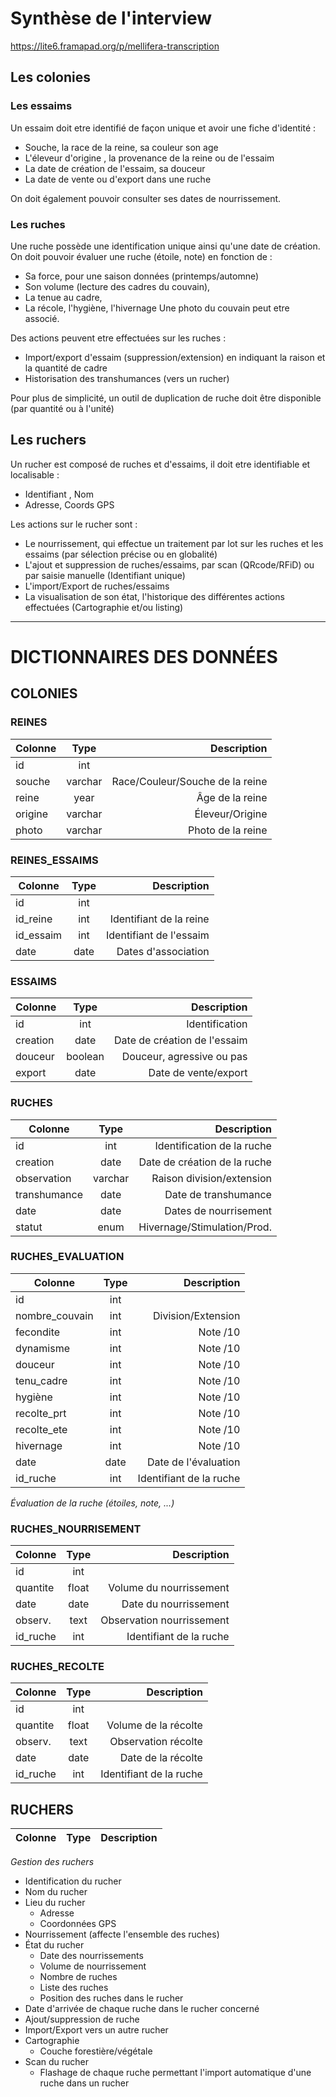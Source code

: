 
# Synthèse de l'interview
https://lite6.framapad.org/p/mellifera-transcription

## Les colonies
### Les essaims
Un essaim doit etre identifié de façon unique et avoir une fiche d'identité :

*  Souche, la race de la reine, sa couleur son age
*  L'éleveur d'origine , la provenance de la reine ou de l'essaim
*  La date de création de l'essaim, sa douceur
*  La date de vente ou d'export dans une ruche

On doit également pouvoir consulter ses dates de nourrissement.

### Les ruches
Une ruche possède une identification unique ainsi qu'une date de création. 
On doit pouvoir évaluer une ruche (étoile, note) en fonction de :

*  Sa force, pour une saison données (printemps/automne) 
*  Son volume (lecture des cadres du couvain), 
*  La tenue au cadre, 
*  La récole, l'hygiène, l'hivernage
Une photo du couvain peut etre associé.

Des actions peuvent etre effectuées sur les ruches :

*  Import/export d'essaim (suppression/extension) en indiquant la raison et la quantité de cadre
*  Historisation des transhumances (vers un rucher)

Pour plus de simplicité, un outil de duplication de ruche doit être disponible (par quantité ou à l'unité)

## Les ruchers
Un rucher est composé de ruches et d'essaims, il doit etre identifiable et localisable :

*  Identifiant , Nom
*  Adresse, Coords GPS

Les actions sur le rucher sont :

*  Le nourrissement, qui effectue un traitement par lot sur les ruches et les essaims (par sélection précise ou en globalité)
*  L'ajout et suppression de ruches/essaims, par scan (QRcode/RFiD) ou par saisie manuelle (Identifiant unique)
*  L'import/Export de ruches/essaims
*  La visualisation de son état, l'historique des différentes actions effectuées (Cartographie et/ou listing)

---

# DICTIONNAIRES DES DONNÉES

## COLONIES

### REINES
|  Colonne   |  Type     |  Description                     |
|  --------  |:---------:|  -------------------------------:|
|  id        |  int      |                                  |
|  souche    |  varchar  |  Race/Couleur/Souche de la reine |
|  reine     |  year     |  Âge de la reine                 |
|  origine   |  varchar  |  Éleveur/Origine                 |
|  photo     |  varchar  |  Photo de la reine               |

### REINES_ESSAIMS
|  Colonne   |  Type     |  Description                     |
|  --------  |:---------:|  -------------------------------:|
|  id        |  int      |                                  |
|  id_reine  |  int      |  Identifiant de la reine         |
|  id_essaim |  int      |  Identifiant de l'essaim         |
|  date      |  date     |  Dates d'association             |

### ESSAIMS
|  Colonne   |  Type     |  Description                     |
|  --------  |:---------:|  -------------------------------:|
|  id        |  int      |  Identification                  |
|  creation  |  date     |  Date de création de l'essaim    |
|  douceur   |  boolean  |  Douceur, agressive ou pas       |
|  export    |  date     |  Date de vente/export            |

### RUCHES
|  Colonne        |  Type     |  Description                    |
|  -------------  |:---------:|  ------------------------------:|
|  id             |  int      |  Identification de la ruche     |
|  creation       |  date     |  Date de création de la ruche   |
|  observation    |  varchar  |  Raison division/extension      |
|  transhumance   |  date     |  Date de transhumance           |
|  date           |  date     |  Dates de nourrisement          |
|  statut         |  enum     |  Hivernage/Stimulation/Prod.    |

### RUCHES_EVALUATION
|  Colonne        |  Type     |  Description                     |
|  -------------  |:---------:|  -------------------------------:|
|  id             |  int      |                                  |
|  nombre_couvain |  int      |  Division/Extension              |
|  fecondite      |  int      |  Note /10                        |
|  dynamisme      |  int      |  Note /10                        |
|  douceur        |  int      |  Note /10                        |
|  tenu_cadre     |  int      |  Note /10                        |
|  hygiène        |  int      |  Note /10                        |
|  recolte_prt    |  int      |  Note /10                        |
|  recolte_ete    |  int      |  Note /10                        |
|  hivernage      |  int      |  Note /10                        |
|  date           |  date     |  Date de l'évaluation            |
|  id_ruche       |  int      |  Identifiant de la ruche         |
*Évaluation de la ruche (étoiles, note, ...)*

### RUCHES_NOURRISEMENT
|  Colonne   |  Type     |  Description                     |
|  --------  |:---------:|  -------------------------------:|
|  id        |  int      |                                  |
|  quantite  |  float    |  Volume du nourrissement         |
|  date      |  date     |  Date du nourrissement           |
|  observ.   |  text     |  Observation nourrissement       |
|  id_ruche  |  int      |  Identifiant de la ruche         |

### RUCHES_RECOLTE
|  Colonne   |  Type     |  Description                     |
|  --------  |:---------:|  -------------------------------:|
|  id        |  int      |                                  |
|  quantite  |  float    |  Volume de la récolte            |
|  observ.   |  text     |  Observation récolte             |
|  date      |  date     |  Date de la récolte              |
|  id_ruche  |  int      |  Identifiant de la ruche         |


## RUCHERS
|  Colonne   |  Type     |  Description                     |
|  --------  |:---------:|  -------------------------------:|

*Gestion des ruchers*

*  Identification du rucher
*  Nom du rucher
*  Lieu du rucher
    -  Adresse
    -  Coordonnées GPS
*  Nourrissement (affecte l'ensemble des ruches)
*  État du rucher
    -  Date des nourrissements
    -  Volume de nourrissement
    -  Nombre de ruches
    -  Liste des ruches
    -  Position des ruches dans le rucher
*  Date d'arrivée de chaque ruche dans le rucher concerné
*  Ajout/suppression de ruche
*  Import/Export vers un autre rucher
*  Cartographie
    -  Couche forestière/végétale
*  Scan du rucher
    -  Flashage de chaque ruche permettant l'import automatique d'une ruche dans un rucher
